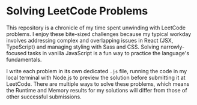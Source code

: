 # Solving LeetCode Problems

This repository is a chronicle of my time spent unwinding with LeetCode problems. I enjoy these bite-sized challenges because my typical workday involves addressing complex and overlapping issues in React (JSX, TypeScript) and managing styling with Sass and CSS. Solving narrowly-focused tasks in vanilla JavaScript is a fun way to practice the language's fundamentals.

I write each problem in its own dedicated `.js` file, running the code in my local terminal with Node.js to preview the solution before submitting it at LeetCode. There are multiple ways to solve these problems, which means the Runtime and Memory results for my solutions will differ from those of other successful submissions.
